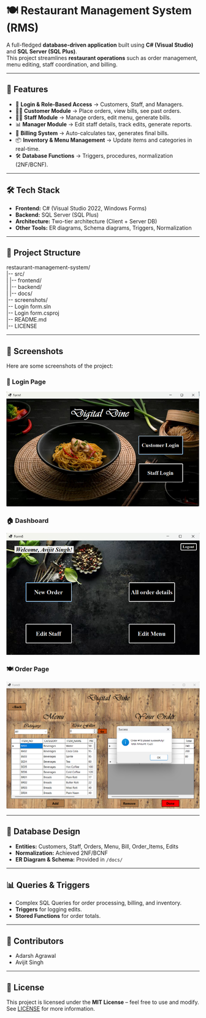 # 🍽️ Restaurant Management System (RMS)

A full-fledged **database-driven application** built using **C# (Visual Studio)** and **SQL Server (SQL Plus)**.  
This project streamlines **restaurant operations** such as order management, menu editing, staff coordination, and billing.

---

## 📌 Features
- 🔑 **Login & Role-Based Access** → Customers, Staff, and Managers.
- 🧑‍💻 **Customer Module** → Place orders, view bills, see past orders.
- 👨‍🍳 **Staff Module** → Manage orders, edit menu, generate bills.
- 📊 **Manager Module** → Edit staff details, track edits, generate reports.
- 🧾 **Billing System** → Auto-calculates tax, generates final bills.
- 📦 **Inventory & Menu Management** → Update items and categories in real-time.
- 🛠️ **Database Functions** → Triggers, procedures, normalization (2NF/BCNF).

---

## 🛠️ Tech Stack
- **Frontend:** C# (Visual Studio 2022, Windows Forms)
- **Backend:** SQL Server (SQL Plus)
- **Architecture:** Two-tier architecture (Client + Server DB)
- **Other Tools:** ER diagrams, Schema diagrams, Triggers, Normalization

---

## 📂 Project Structure
restaurant-management-system/    
|-- src/                 
|   |-- frontend/        
|   |-- backend/         
|   |-- docs/           
|-- screenshots/        
|-- Login form.sln      
|-- Login form.csproj  
|-- README.md           
|-- LICENSE             

---

## 📸 Screenshots

Here are some screenshots of the project:

### 🔑 Login Page
![Login Page](screenshots/form1.png)

### 🏠 Dashboard
![Dashboard](screenshots/form6.png)

### 🍽️ Order Page
![Order Page](screenshots/form9b.png)

---


## 🧩 Database Design
- **Entities:** Customers, Staff, Orders, Menu, Bill, Order_Items, Edits
- **Normalization:** Achieved 2NF/BCNF
- **ER Diagram & Schema:** Provided in `/docs/`

---

## 📊 Queries & Triggers
- Complex SQL Queries for order processing, billing, and inventory.
- **Triggers** for logging edits.
- **Stored Functions** for order totals.

---

## 👥 Contributors
- Adarsh Agrawal
- Avijit Singh

---

## 📜 License
This project is licensed under the **MIT License** – feel free to use and modify. See [LICENSE](./LICENSE) for more information.  
